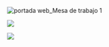 ![portada web_Mesa de trabajo 1](https://user-images.githubusercontent.com/81307858/114276387-64f85b80-99f4-11eb-9896-f4782ad47262.jpg)

[<img align="center"  src="https://user-images.githubusercontent.com/81307858/114277028-670fe980-99f7-11eb-9a70-a61464d054ed.jpg" />][Website]

[Website]: https://scs4hwkacnb.typeform.com/to/SDqPkxpG


[<img align="center" src="https://user-images.githubusercontent.com/81307858/114277042-7131e800-99f7-11eb-8cb1-1d45982b4b13.jpg" />][Descargar]

[Descargar]: https://github.com/Michellemcisaac/Diseno-para-la-escritura/files/6255435/Sonda.interactiva.3.1.pdf




